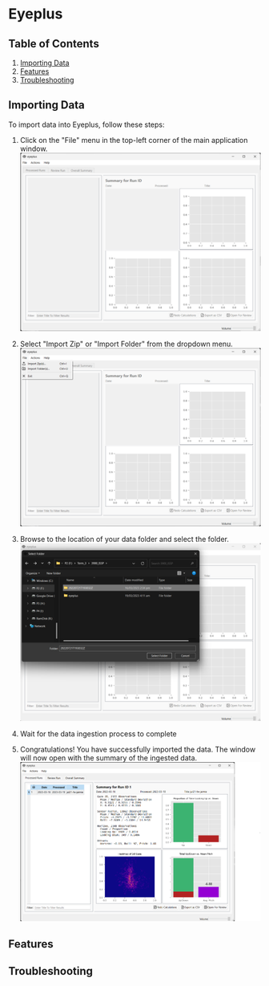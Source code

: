 # Eyeplus

## Table of Contents

1. [Importing Data](#importing-data)
2. [Features](#additional-features)
3. [Troubleshooting](#troubleshooting)


## Importing Data

To import data into Eyeplus, follow these steps:

1. Click on the "File" menu in the top-left corner of the main application window.
![](./images/import_1.png "")

2. Select "Import Zip" or "Import Folder" from the dropdown menu.
![](./images/import_2.png "")
3. Browse to the location of your data folder and select the folder.
![](./images/import_3.png "")
4. Wait for the data ingestion process to complete
5. Congratulations! You have successfully imported the data. The window will now open with the summary of the ingested data. 
![](./images/import_5.png "")

## Features



## Troubleshooting


